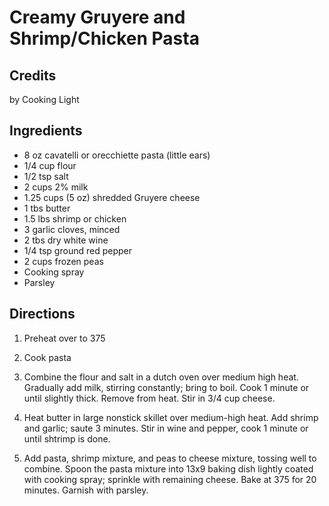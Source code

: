 # Creamy Gruyere and Shrimp/Chicken Pasta 

## Credits

by Cooking Light

## Ingredients

- 8 oz cavatelli or orecchiette pasta (little ears)
- 1/4 cup flour
- 1/2 tsp salt
- 2 cups 2% milk
- 1.25 cups (5 oz) shredded Gruyere cheese
- 1 tbs butter
- 1.5 lbs shrimp or chicken
- 3 garlic cloves, minced
- 2 tbs dry white wine
- 1/4 tsp ground red pepper
- 2 cups frozen peas
- Cooking spray
- Parsley

## Directions

1. Preheat over to 375  
  
2. Cook pasta  
  
3. Combine the flour and salt in a dutch oven over medium high heat. Gradually add milk, stirring constantly; bring to boil. Cook 1 minute or until slightly thick. Remove from heat. Stir in 3/4 cup cheese.  
  
4. Heat butter in large nonstick skillet over medium-high heat. Add shrimp and garlic; saute 3 minutes. Stir in wine and pepper, cook 1 minute or until shtrimp is done.  
  
5. Add pasta, shrimp mixture, and peas to cheese mixture, tossing well to combine. Spoon the pasta mixture into 13x9 baking dish lightly coated with cooking spray; sprinkle with remaining cheese. Bake at 375 for 20 minutes. Garnish with parsley.

